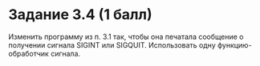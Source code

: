 # Задание 3.4 (1 балл)
Изменить программу из п. 3.1 так, чтобы она печатала сообщение о получении сигнала SIGINT или SIGQUIT. Использовать одну функцию-обработчик сигнала.